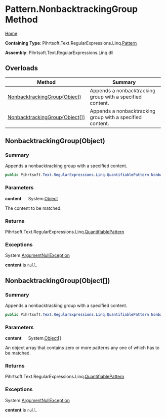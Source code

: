 # Pattern\.NonbacktrackingGroup Method

[Home](../../../../../../README.md)

**Containing Type**: Pihrtsoft\.Text\.RegularExpressions\.Linq\.[Pattern](../README.md)

**Assembly**: Pihrtsoft\.Text\.RegularExpressions\.Linq\.dll

## Overloads

| Method | Summary |
| ------ | ------- |
| [NonbacktrackingGroup(Object)](#Pihrtsoft_Text_RegularExpressions_Linq_Pattern_NonbacktrackingGroup_System_Object_) | Appends a nonbacktracking group with a specified content\. |
| [NonbacktrackingGroup(Object\[\])](#Pihrtsoft_Text_RegularExpressions_Linq_Pattern_NonbacktrackingGroup_System_Object___) | Appends a nonbacktracking group with a specified content\. |

## NonbacktrackingGroup\(Object\) <a name="Pihrtsoft_Text_RegularExpressions_Linq_Pattern_NonbacktrackingGroup_System_Object_"></a>

### Summary

Appends a nonbacktracking group with a specified content\.

```csharp
public Pihrtsoft.Text.RegularExpressions.Linq.QuantifiablePattern NonbacktrackingGroup(object content)
```

### Parameters

**content** &emsp; System\.[Object](https://docs.microsoft.com/en-us/dotnet/api/system.object)

The content to be matched\.

### Returns

Pihrtsoft\.Text\.RegularExpressions\.Linq\.[QuantifiablePattern](../../QuantifiablePattern/README.md)

### Exceptions

System\.[ArgumentNullException](https://docs.microsoft.com/en-us/dotnet/api/system.argumentnullexception)

**content** is `null`\.

## NonbacktrackingGroup\(Object\[\]\) <a name="Pihrtsoft_Text_RegularExpressions_Linq_Pattern_NonbacktrackingGroup_System_Object___"></a>

### Summary

Appends a nonbacktracking group with a specified content\.

```csharp
public Pihrtsoft.Text.RegularExpressions.Linq.QuantifiablePattern NonbacktrackingGroup(params object[] content)
```

### Parameters

**content** &emsp; System\.[Object](https://docs.microsoft.com/en-us/dotnet/api/system.object)\[\]

An object array that contains zero or more patterns any one of which has to be matched\.

### Returns

Pihrtsoft\.Text\.RegularExpressions\.Linq\.[QuantifiablePattern](../../QuantifiablePattern/README.md)

### Exceptions

System\.[ArgumentNullException](https://docs.microsoft.com/en-us/dotnet/api/system.argumentnullexception)

**content** is `null`\.

